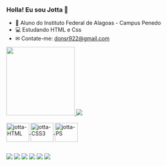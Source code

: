 ### Holla! Eu sou Jotta 👋

- 📓 Aluno do Instituto Federal de Alagoas - Campus Penedo
- 💻 Estudando HTML e Css
- ✉ Contate-me: donsr922@gmail.com

<div>
  <a href="https://github.com/Jottapms">
  <img height="180cm" src="https://github-readme-stats.vercel.app/api?username=Jottapms&show_icons=true&theme=dark&include_all_commits-true&count_private=true"/>
  <img heigth="200cm" src="https://github-readme-stats.vercel.app/api/top-langs/?username=Jottapms&layout=compact&langs_count=16&theme=dark"/>
</div>
  
  <div style="display: inline_block"><br>
    <img align="center" alt="jotta-HTML" Height="50" width="60" src="https://cdn.jsdelivr.net/gh/devicons/devicon/icons/html5/html5-plain-wordmark.svg"/>
    <img align="center" alt="jotta-CSS3" Height="50" width="60" src="https://cdn.jsdelivr.net/gh/devicons/devicon/icons/css3/css3-plain-wordmark.svg"/>
    <img align="center" alt="jotta-PS" Height="50" width="60" src="https://cdn.jsdelivr.net/gh/devicons/devicon/icons/photoshop/photoshop-plain.svg"/>
  </div>
   
  ##

   <div>
  <a href="Email:donsr922@gmail.com" target="_blank"><img src="https://img.shields.io/badge/Gmail-D14836?style=for-the-badge&logo=gmail&logoColor=white"></a>
  <a href="https://discord.gg/yejXVXxzfe" target="_blank"><img src="https://img.shields.io/badge/Discord-7289DA?style=for-the-badge&logo=discord&logoColor=white"></a>
  <a href="https://twitter.com/jottaxalone" target="_blank"><img src="https://img.shields.io/badge/Twitter-1DA1F2?style=for-the-badge&logo=twitter&logoColor=white"></a>
  <a href="https://www.linkedin.com/in/jo%C3%A3o-paulo-marinho-santos-068156251/" target="_blank"><img src="https://img.shields.io/badge/LinkedIn-0077B5?style=for-the-badge&logo=linkedin&logoColor=white"></a>
  <a href="https://www.instagram.com/jottamarinhoo/" target="_blank"><img src="https://img.shields.io/badge/Instagram-E4405F?style=for-the-badge&logo=instagram&logoColor=white"></a>
     <a href="https://www.twitch.tv/jottdark" target="_blank"><img src="https://img.shields.io/badge/Twitch-9146FF?style=for-the-badge&logo=twitch&logoColor=white"></a>
   </div>
